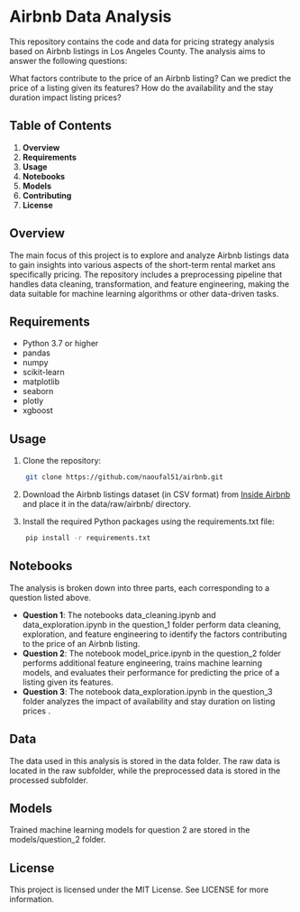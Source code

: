 # Airbnb Data Analysis
This repository contains the code and data for pricing strategy analysis based on Airbnb listings in Los Angeles County. The analysis aims to answer the following questions:

What factors contribute to the price of an Airbnb listing?
Can we predict the price of a listing given its features?
How do the availability and the stay duration impact listing prices?

## Table of Contents

1. **Overview**
2. **Requirements**
3. **Usage**
4. **Notebooks**
5. **Models**
6. **Contributing**
7. **License**

## Overview
The main focus of this project is to explore and analyze Airbnb listings data to gain insights into various aspects of the short-term rental market ans specifically pricing. The repository includes a preprocessing pipeline that handles data cleaning, transformation, and feature engineering, making the data suitable for machine learning algorithms or other data-driven tasks.

## Requirements

* Python 3.7 or higher
* pandas
* numpy
* scikit-learn
* matplotlib
* seaborn
* plotly
* xgboost

## Usage

1. Clone the repository:
``` bash
    git clone https://github.com/naoufal51/airbnb.git
```
2. Download the Airbnb listings dataset (in CSV format) from [Inside Airbnb](http://insideairbnb.com/) and place it in the data/raw/airbnb/ directory.

3. Install the required Python packages using the requirements.txt file:
``` bash
    pip install -r requirements.txt
```

## Notebooks

The analysis is broken down into three parts, each corresponding to a question listed above.

* **Question 1**: The notebooks data_cleaning.ipynb and data_exploration.ipynb in the question_1 folder perform data cleaning, exploration, and feature engineering to identify the factors contributing to the price of an Airbnb listing.
* **Question 2**: The notebook model_price.ipynb in the question_2 folder performs additional feature engineering, trains machine learning models, and evaluates their performance for predicting the price of a listing given its features.
* **Question 3**: The notebook data_exploration.ipynb in the question_3 folder analyzes the impact of availability and stay duration on listing prices .

## Data

The data used in this analysis is stored in the data folder. The raw data is located in the raw subfolder, while the preprocessed data is stored in the processed subfolder.

## Models

Trained machine learning models for question 2 are stored in the models/question_2 folder.

## License

This project is licensed under the MIT License. See LICENSE for more information.